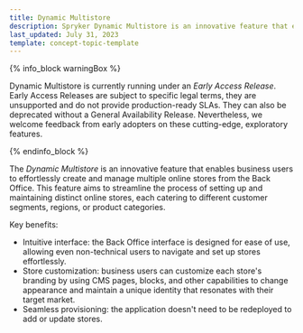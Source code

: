 ```yaml
---
title: Dynamic Multistore
description: Spryker Dynamic Multistore is an innovative feature that enables business users to effortlessly create and manage multiple online stores from the Back Office.
last_updated: July 31, 2023
template: concept-topic-template
---
```


{% info_block warningBox %}

Dynamic Multistore is currently running under an *Early Access Release*. Early Access Releases are subject to specific legal terms, they are unsupported and do not provide production-ready SLAs. They can also be deprecated without a General Availability Release. Nevertheless, we welcome feedback from early adopters on these cutting-edge, exploratory features.

{% endinfo_block %}

The *Dynamic Multistore* is an innovative feature that enables business users to effortlessly create and manage multiple online stores from the Back Office. This feature aims to streamline the process of setting up and maintaining distinct online stores, each catering to different customer segments, regions, or product categories.

Key benefits:
* Intuitive interface: the Back Office interface is designed for ease of use, allowing even non-technical users to navigate and set up stores effortlessly.
* Store customization: business users can customize each store's branding by using CMS pages, blocks, and other capabilities to change appearance and maintain a unique identity that resonates with their target market.
* Seamless provisioning: the application doesn't need to be redeployed to add or update stores.
